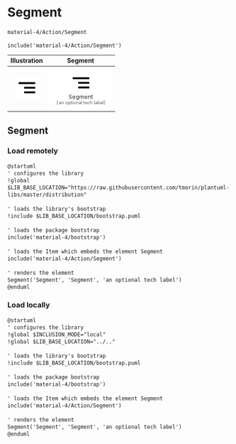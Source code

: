 # Segment


```text
material-4/Action/Segment
```

```text
include('material-4/Action/Segment')
```



| Illustration | Segment |
| :---: | :---: |
| ![illustration for Illustration](../../material-4/Action/Segment.png) | ![illustration for Segment](../../material-4/Action/Segment.Local.png) |




## Segment

### Load remotely
```plantuml
@startuml
' configures the library
!global $LIB_BASE_LOCATION="https://raw.githubusercontent.com/tmorin/plantuml-libs/master/distribution"

' loads the library's bootstrap
!include $LIB_BASE_LOCATION/bootstrap.puml

' loads the package bootstrap
include('material-4/bootstrap')

' loads the Item which embeds the element Segment
include('material-4/Action/Segment')

' renders the element
Segment('Segment', 'Segment', 'an optional tech label')
@enduml
```

### Load locally
```plantuml
@startuml
' configures the library
!global $INCLUSION_MODE="local"
!global $LIB_BASE_LOCATION="../.."

' loads the library's bootstrap
!include $LIB_BASE_LOCATION/bootstrap.puml

' loads the package bootstrap
include('material-4/bootstrap')

' loads the Item which embeds the element Segment
include('material-4/Action/Segment')

' renders the element
Segment('Segment', 'Segment', 'an optional tech label')
@enduml
```

